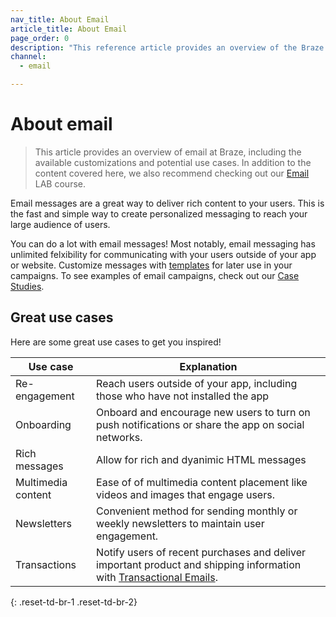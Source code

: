 ```yaml
---
nav_title: About Email
article_title: About Email
page_order: 0
description: "This reference article provides an overview of the Braze Email channel and common use cases."
channel:
  - email

---
```


# About email

> This article provides an overview of email at Braze, including the available customizations and potential use cases. In addition to the content covered here, we also recommend checking out our [Email](https://lab.braze.com/messaging-channels-email) LAB course.

Email messages are a great way to deliver rich content to your users. This is the fast and simple way to create personalized messaging to reach your large audience of users. 

You can do a lot with email messages! Most notably, email messaging has unlimited felxibility for communicating with your users outside of your app or website. Customize messages with [templates][2] for later use in your campaigns. To see examples of email campaigns, check out our [Case Studies][4].

## Great use cases

Here are some great use cases to get you inspired!

| Use case | Explanation |
| --- | --- |
| Re-engagement | Reach users outside of your app, including those who have not installed the app |
| Onboarding | Onboard and encourage new users to turn on push notifications or share the app on social networks. |
| Rich messages | Allow for rich and dyanimic HTML messages
| Multimedia content | Ease of of multimedia content placement like videos and images that engage users. |
| Newsletters | Convenient method for sending monthly or weekly newsletters to maintain user engagement. |
| Transactions | Notify users of recent purchases and deliver important product and shipping information with [Transactional Emails][3].
{: .reset-td-br-1 .reset-td-br-2}

[1]: {{site.baseurl}}/user_guide/message_building_by_channel/email/creating_an_email_campaign/
[2]: {{site.baseurl}}/user_guide/message_building_by_channel/email/templates/email_template/
[3]: {{site.baseurl}}/user_guide/message_building_by_channel/email/transactional_message_api_campaign/
[4]: https://www.braze.com/customers/